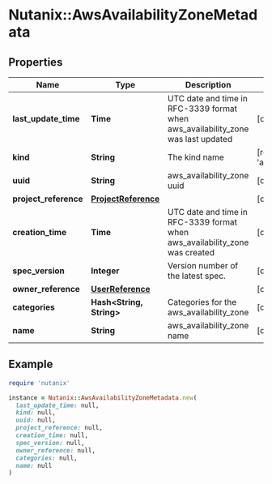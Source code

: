 # Nutanix::AwsAvailabilityZoneMetadata

## Properties

| Name | Type | Description | Notes |
| ---- | ---- | ----------- | ----- |
| **last_update_time** | **Time** | UTC date and time in RFC-3339 format when aws_availability_zone was last updated  | [optional][readonly] |
| **kind** | **String** | The kind name | [readonly][default to &#39;aws_availability_zone&#39;] |
| **uuid** | **String** | aws_availability_zone uuid | [optional] |
| **project_reference** | [**ProjectReference**](ProjectReference.md) |  | [optional] |
| **creation_time** | **Time** | UTC date and time in RFC-3339 format when aws_availability_zone was created  | [optional][readonly] |
| **spec_version** | **Integer** | Version number of the latest spec. | [optional] |
| **owner_reference** | [**UserReference**](UserReference.md) |  | [optional] |
| **categories** | **Hash&lt;String, String&gt;** | Categories for the aws_availability_zone | [optional] |
| **name** | **String** | aws_availability_zone name | [optional][readonly] |

## Example

```ruby
require 'nutanix'

instance = Nutanix::AwsAvailabilityZoneMetadata.new(
  last_update_time: null,
  kind: null,
  uuid: null,
  project_reference: null,
  creation_time: null,
  spec_version: null,
  owner_reference: null,
  categories: null,
  name: null
)
```

